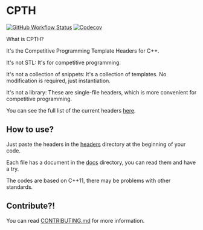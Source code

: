 # CPTH

[![GitHub Workflow Status](https://img.shields.io/github/workflow/status/ouuan/CPTH/CI%20Test?label=CI%20Test)](https://github.com/ouuan/CPTH/actions)
[![Codecov](https://img.shields.io/codecov/c/github/ouuan/CPTH)](https://codecov.io/gh/ouuan/CPTH)

What is CPTH?

It's the Competitive Programming Template Headers for C++.

It's not STL: It's for competitive programming.

It's not a collection of snippets: It's a collection of templates. No modification is required, just instantiation.

It's not a library: These are single-file headers, which is more convenient for competitive programming.

You can see the full list of the current headers [here](HEADER_LIST.md).

## How to use?

Just paste the headers in the [headers](headers) directory at the beginning of your code.

Each file has a document in the [docs](docs) directory, you can read them and have a try.

The codes are based on C++11, there may be problems with other standards.

## Contribute?!

You can read [CONTRIBUTING.md](CONTRIBUTING.md) for more information.
